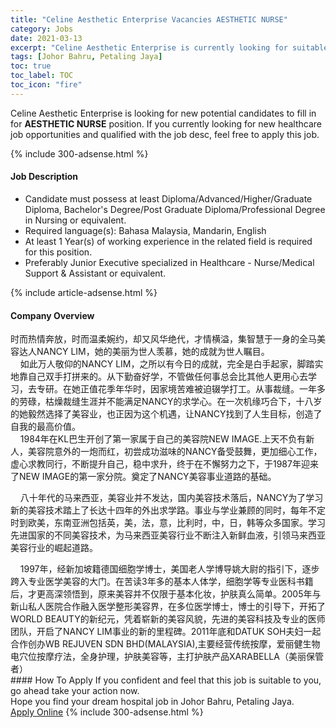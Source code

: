 ```yaml
---
title: "Celine Aesthetic Enterprise Vacancies AESTHETIC NURSE" 
category: Jobs 
date: 2021-03-13 
excerpt: "Celine Aesthetic Enterprise is currently looking for suitable person to fill in the AESTHETIC NURSE which positioned at Johor Bahru, Petaling Jaya" 
tags: [Johor Bahru, Petaling Jaya] 
toc: true 
toc_label: TOC 
toc_icon: "fire" 
--- 
```


<p>Celine Aesthetic Enterprise is looking for new potential candidates to fill in for <b>AESTHETIC NURSE</b> position. If you currently looking for new healthcare job opportunities and qualified with the job desc, feel free to apply this job.
</p>{% include 300-adsense.html %} 
<div><div><h4>Job Description</h4></div><div><div><span><div><ul><li>Candidate must possess at least Diploma/Advanced/Higher/Graduate Diploma, Bachelor's Degree/Post Graduate Diploma/Professional Degree in Nursing or equivalent.</li><li>Required language(s):&#160;Bahasa Malaysia, Mandarin, English</li><li>At least 1&#160;Year(s) of working experience in the related field is required for this position.</li><li>Preferably Junior Executive specialized in Healthcare - Nurse/Medical Support &amp; Assistant or equivalent.</li></ul></div></span></div></div></div> 
{% include article-adsense.html %} 
<div><div><h4>Company Overview</h4></div><div><div><span><div><div>&#26102;&#32780;&#28909;&#24773;&#22868;&#25918;&#65292;&#26102;&#32780;&#28201;&#26580;&#23113;&#32422;&#65292;&#21364;&#21448;&#39118;&#21326;&#32477;&#20195;&#65292;&#25165;&#24773;&#27178;&#28322;&#65292;&#38598;&#26234;&#24935;&#20110;&#19968;&#36523;&#30340;&#20840;&#39532;&#32654;&#23481;&#36798;&#20154;NANCY LIM&#65292;&#22905;&#30340;&#32654;&#20029;&#20026;&#19990;&#20154;&#32673;&#24917;&#65292;&#22905;&#30340;&#25104;&#23601;&#20026;&#19990;&#20154;&#30633;&#30446;&#12290;
<div>&#160;&#160;&#160; &#22914;&#27492;&#19975;&#20154;&#25964;&#20208;&#30340;NANCY LIM&#65292;&#20043;&#25152;&#20197;&#26377;&#20170;&#26085;&#30340;&#25104;&#23601;&#65292;&#23436;&#20840;&#26159;&#30333;&#25163;&#36215;&#23478;&#65292;&#33050;&#36367;&#23454;&#22320;&#38752;&#33258;&#24049;&#21452;&#25163;&#25171;&#25340;&#26469;&#30340;&#12290;&#20174;&#19979;&#21220;&#22859;&#22909;&#23398;&#65292;&#19981;&#31649;&#20570;&#20219;&#20309;&#20107;&#24635;&#20250;&#27604;&#20854;&#20182;&#20154;&#26356;&#29992;&#24515;&#21435;&#23398;&#20064;&#65292;&#21435;&#19987;&#30740;&#12290;&#22312;&#22905;&#27491;&#20540;&#33457;&#23395;&#24180;&#21326;&#26102;&#65292;&#22240;&#23478;&#22659;&#33510;&#38590;&#34987;&#36843;&#36749;&#23398;&#25171;&#24037;&#12290;&#20174;&#20107;&#35009;&#32541;&#12290;&#19968;&#24180;&#22810;&#30340;&#21171;&#30860;&#65292;&#26543;&#29157;&#35009;&#32541;&#29983;&#28079;&#24182;&#19981;&#33021;&#28385;&#36275;NANCY&#30340;&#27714;&#23398;&#24515;&#12290;&#22312;&#19968;&#27425;&#26426;&#32536;&#24039;&#21512;&#19979;&#65292;&#21313;&#20843;&#23681;&#30340;&#22905;&#27589;&#28982;&#36873;&#25321;&#20102;&#32654;&#23481;&#19994;&#65292;&#20063;&#27491;&#22240;&#20026;&#36825;&#20010;&#26426;&#36935;&#65292;&#35753;NANCY&#25214;&#21040;&#20102;&#20154;&#29983;&#30446;&#26631;&#65292;&#21019;&#36896;&#20102;&#33258;&#25105;&#30340;&#26368;&#39640;&#20215;&#20540;&#12290;</div>
&#160;&#160;&#160; 1984&#24180;&#22312;KL&#24052;&#29983;&#24320;&#21019;&#20102;&#31532;&#19968;&#23478;&#23646;&#20110;&#33258;&#24049;&#30340;&#32654;&#23481;&#38498;NEW IMAGE.&#19978;&#22825;&#19981;&#36127;&#26377;&#26032;&#20154;&#65292;&#32654;&#23481;&#38498;&#24847;&#22806;&#30340;&#19968;&#28846;&#32780;&#32418;&#65292;&#21021;&#23581;&#25104;&#21151;&#28363;&#21619;&#30340;NANCY&#22791;&#21463;&#40723;&#33310;&#65292;&#26356;&#21152;&#32454;&#24515;&#24037;&#20316;&#65292;&#34394;&#24515;&#27714;&#25945;&#21516;&#34892;&#65292;&#19981;&#26029;&#25552;&#21319;&#33258;&#24049;&#65292;&#31283;&#20013;&#27714;&#21319;&#65292;&#32456;&#20110;&#22312;&#19981;&#25032;&#21162;&#21147;&#20043;&#19979;&#65292;&#20110;1987&#24180;&#36814;&#26469;&#20102;NEW IMAGE&#30340;&#31532;&#19968;&#23478;&#20998;&#38498;&#12290;&#22880;&#23450;&#20102;NANCY&#32654;&#23481;&#20107;&#19994;&#36947;&#36335;&#30340;&#22522;&#30784;&#12290;


&#160;&#160;&#160; &#20843;&#21313;&#24180;&#20195;&#30340;&#39532;&#26469;&#35199;&#20122;&#65292;&#32654;&#23481;&#19994;&#24182;&#19981;&#21457;&#36798;&#65292;&#22269;&#20869;&#32654;&#23481;&#25216;&#26415;&#33853;&#21518;&#65292;NANCY&#20026;&#20102;&#23398;&#20064;&#26032;&#30340;&#32654;&#23481;&#25216;&#26415;&#36367;&#19978;&#20102;&#38271;&#36798;&#21313;&#22235;&#24180;&#30340;&#22806;&#20986;&#27714;&#23398;&#36335;&#12290;&#20107;&#19994;&#19982;&#23398;&#19994;&#20860;&#39038;&#30340;&#21516;&#26102;&#65292;&#27599;&#24180;&#19981;&#23450;&#26102;&#21040;&#27431;&#32654;&#65292;&#19996;&#21335;&#20122;&#27954;&#21253;&#25324;&#33521;&#65292;&#32654;&#65292;&#27861;&#65292;&#24847;&#65292;&#27604;&#21033;&#26102;&#65292;&#20013;&#65292;&#26085;&#65292;&#38889;&#31561;&#20247;&#22810;&#22269;&#23478;&#12290;&#23398;&#20064;&#20808;&#36827;&#22269;&#23478;&#30340;&#19981;&#21516;&#32654;&#23481;&#25216;&#26415;&#65292;&#20026;&#39532;&#26469;&#35199;&#20122;&#32654;&#23481;&#34892;&#19994;&#19981;&#26029;&#27880;&#20837;&#26032;&#40092;&#34880;&#28082;&#65292;&#24341;&#39046;&#39532;&#26469;&#35199;&#20122;&#32654;&#23481;&#34892;&#19994;&#30340;&#23835;&#36215;&#36947;&#36335;&#12290;

<div>&#160;&#160;&#160; 1997&#24180;&#65292;&#32463;&#26032;&#21152;&#22369;&#31821;&#24503;&#22269;&#32454;&#32990;&#23398;&#21338;&#22763;&#65292;&#32654;&#22269;&#32769;&#20154;&#23398;&#21338;&#23548;&#23002;&#22823;&#23561;&#30340;&#25351;&#24341;&#19979;&#65292;&#36880;&#27493;&#36328;&#20837;&#19987;&#19994;&#21307;&#23398;&#32654;&#23481;&#30340;&#22823;&#38376;&#12290;&#22312;&#33510;&#35835;3&#24180;&#22810;&#30340;&#22522;&#26412;&#20154;&#20307;&#23398;&#65292;&#32454;&#32990;&#23398;&#31561;&#19987;&#19994;&#21307;&#31185;&#20070;&#31821;&#21518;&#65292;&#25165;&#26356;&#39640;&#28145;&#39046;&#24735;&#21040;&#65292;&#21407;&#26469;&#32654;&#23481;&#24182;&#19981;&#20165;&#38480;&#20110;&#22522;&#26412;&#21270;&#22918;&#65292;&#25252;&#32932;&#30495;&#20040;&#31616;&#21333;&#12290;2005&#24180;&#19982;&#26032;&#23665;&#31169;&#20154;&#21307;&#38498;&#21512;&#20316;&#34701;&#20837;&#21307;&#23398;&#25972;&#24418;&#32654;&#23481;&#30028;&#65292;&#22312;&#22810;&#20301;&#21307;&#23398;&#21338;&#22763;&#65292;&#21338;&#22763;&#30340;&#24341;&#23548;&#19979;&#65292;&#24320;&#25299;&#20102;WORLD BEAUTY&#30340;&#26032;&#32426;&#20803;&#65292;&#20973;&#30528;&#23853;&#26032;&#30340;&#32654;&#23481;&#39118;&#35980;&#65292;&#20808;&#36827;&#30340;&#32654;&#23481;&#31185;&#25216;&#21450;&#19987;&#19994;&#30340;&#21307;&#24072;&#22242;&#38431;&#65292;&#24320;&#21551;&#20102;NANCY LIM&#20107;&#19994;&#30340;&#26032;&#30340;&#37324;&#31243;&#30865;&#12290;2011&#24180;&#24213;&#21644;DATUK SOH&#22827;&#22919;&#19968;&#36215;&#21512;&#20316;&#21019;&#21150;WB REJUVEN SDN BHD(MALAYSIA),&#20027;&#35201;&#32463;&#33829;&#20256;&#32479;&#25353;&#25705;&#65292;&#29233;&#20029;&#20581;&#29983;&#29289;&#30005;&#31348;&#20301;&#25353;&#25705;&#30103;&#27861;&#65292;&#20840;&#36523;&#25252;&#29702;&#65292;&#25252;&#32932;&#32654;&#23481;&#31561;&#65292;&#20027;&#25171;&#25252;&#32932;&#20135;&#21697;XARABELLA&#65288;&#32654;&#20029;&#20445;&#31649;&#32773;&#65289;</div>
</div></div></span></div></div></div> 
#### How To Apply 
If you confident and feel that this job is suitable to you, go ahead take your action now. <br/> 
Hope you find your dream hospital job in Johor Bahru, Petaling Jaya. <br/> 
<a href="https://www.jobstreet.com.my/en/job/aesthetic-nurse-4496560?jobId=jobstreet-my-job-4496560" class="btn btn--warning" target="_blank" rel="nofollow noopenner">Apply Online</a> 
{% include 300-adsense.html %} 
